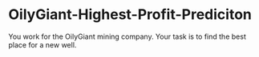 # OilyGiant-Highest-Profit-Prediciton
You work for the OilyGiant mining company. Your task is to find the best place for a new well.
